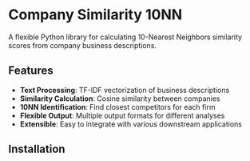 # Company Similarity 10NN

A flexible Python library for calculating 10-Nearest Neighbors similarity scores from company business descriptions.

## Features

- **Text Processing**: TF-IDF vectorization of business descriptions
- **Similarity Calculation**: Cosine similarity between companies
- **10NN Identification**: Find closest competitors for each firm
- **Flexible Output**: Multiple output formats for different analyses
- **Extensible**: Easy to integrate with various downstream applications

## Installation

